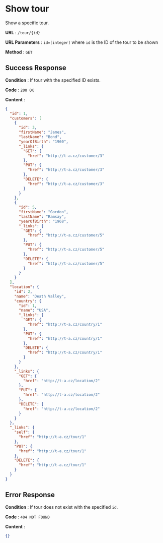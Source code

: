# Show tour

Show a specific tour.

**URL** : `/tour/{id}`

**URL Parameters** : `id=[integer]` where `id` is the ID of the tour to be shown

**Method** : `GET`

## Success Response

**Condition** : If tour with the specified ID exists.

**Code** : `200 OK`

**Content** :

```json
{
  "id": 1,
  "customers": [
    {
      "id": 3,
      "firstName": "James",
      "lastName": "Bond",
      "yearOfBirth": "1960",
      "_links": {
        "GET": {
          "href": "http://t-a.cz/customer/3"
        },
        "PUT": {
          "href": "http://t-a.cz/customer/3"
        },
        "DELETE": {
          "href": "http://t-a.cz/customer/3"
        }
      }
    },
    {
      "id": 5,
      "firstName": "Gordon",
      "lastName": "Ramsay",
      "yearOfBirth": "1968",
      "_links": {
        "GET": {
          "href": "http://t-a.cz/customer/5"
        },
        "PUT": {
          "href": "http://t-a.cz/customer/5"
        },
        "DELETE": {
          "href": "http://t-a.cz/customer/5"
        }
      }
    }
  ],
  "location": {
    "id": 2,
    "name": "Death Valley",
    "country": {
      "id": 1,
      "name": "USA",
      "_links": {
        "GET": {
          "href": "http://t-a.cz/country/1"
        },
        "PUT": {
          "href": "http://t-a.cz/country/1"
        },
        "DELETE": {
          "href": "http://t-a.cz/country/1"
        }
      }
    },
    "_links": {
      "GET": {
        "href": "http://t-a.cz/location/2"
      },
      "PUT": {
        "href": "http://t-a.cz/location/2"
      },
      "DELETE": {
        "href": "http://t-a.cz/location/2"
      }
    }
  },
  "_links": {
    "self": {
      "href": "http://t-a.cz/tour/1"
    },
    "PUT": {
      "href": "http://t-a.cz/tour/1"
    },
    "DELETE": {
      "href": "http://t-a.cz/tour/1"
    }
  }
}
```

## Error Response

**Condition** : If tour does not exist with the specified `id`.

**Code** : `404 NOT FOUND`

**Content** : 
```json
{}
```